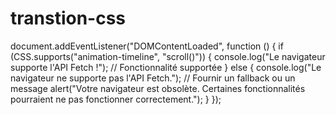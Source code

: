 # transtion-css



document.addEventListener("DOMContentLoaded", function () {
    if (CSS.supports("animation-timeline", "scroll()")) {
        console.log("Le navigateur supporte l'API Fetch !");
        // Fonctionnalité supportée
    } else {
        console.log("Le navigateur ne supporte pas l'API Fetch.");
        // Fournir un fallback ou un message
        alert("Votre navigateur est obsolète. Certaines fonctionnalités pourraient ne pas fonctionner correctement.");
    }
});
